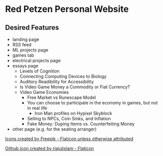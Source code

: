# Red Petzen Personal Website

## Desired Features

- landing page
- RSS feed
- ML projects page
- games tab
- electrical projects page
- essays page
    - Levels of Cognition
    - Connecting Computing Devices to Biology
    - Auditory Readibility for Accessibility
    - Is Video Game Money a Commodity or Fiat Currency?
    - Video Game Economies
        - Free Market vs Runescape Model
        - You can choose to participate in the economy in games, but not in real life
            - Iron Man profiles on Hypixel Skyblock
        - Selling to NPCs, Coin Sinks, and Inflation
        - Fake Money: Duping Items vs. Counterfeiting Money
- other page (e.g. for the seating arranger)


<a href="https://www.flaticon.com/free-icons/rss" title="rss icons">Icons created by Freepik - Flaticon unless otherwise attributed</a>

<a href="https://www.flaticon.com/free-icons/github" title="github icons">Github icon created by riajulislam - Flaticon</a>